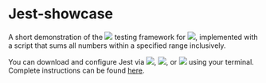 # Jest-showcase
A short demonstration of the <a href="https://jestjs.io/"><img src="https://img.shields.io/badge/-Jest-%23DF172B?style=plastic&labelColor=white&logo=jest&logoColor=black"></a> testing framework for <a href="https://developer.mozilla.org/en-US/docs/Web/javascript"><img src="https://img.shields.io/badge/-JavaScript-%23F7DF1E?style=plastic&labelColor=white&logo=javascript&logoColor=black"></a>, implemented with a script that sums all numbers within a specified range inclusively.

You can download and configure Jest via <a href="https://www.npmjs.com/"><img src="https://img.shields.io/badge/-npm-%23C2178A?style=plastic&labelColor=white&logo=npm&logoColor=black"></a>, <a href="https://pnpm.io/"><img src="https://img.shields.io/badge/-pnpm-%23F9AD00?style=plastic&labelColor=white&logo=pnpm&logoColor=black"></a>, or <a href="https://yarnpkg.com/"><img src="https://img.shields.io/badge/-Yarn-%232D8EBB?style=plastic&labelColor=white&logo=yarn&logoColor=black"></a> using your terminal.  Complete instructions can be found [here](https://jestjs.io/docs/getting-started).
